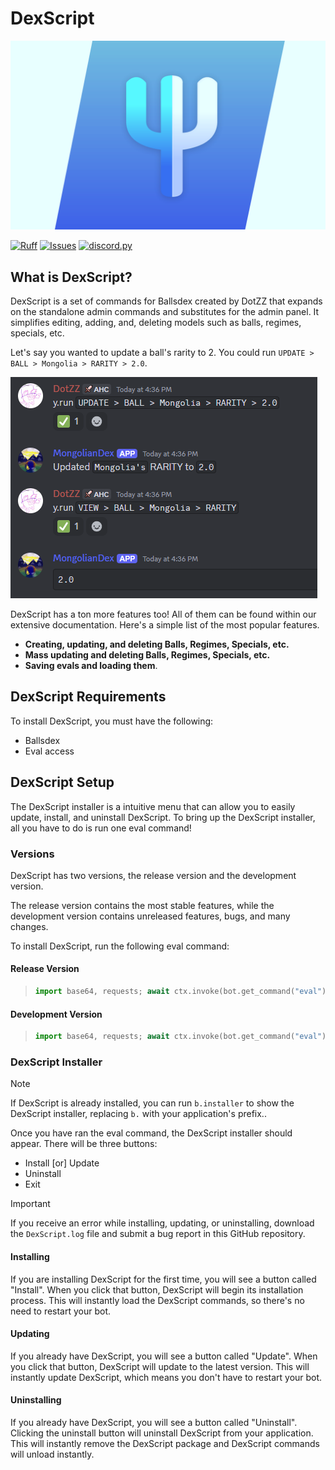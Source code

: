 # DexScript

![DexScript Banner](assets/DexScriptPromo.png)

[![Ruff](https://github.com/Dotsian/DexScript/actions/workflows/ruff.yml/badge.svg)](https://github.com/Dotsian/DexScript/actions/workflows/ruff.yml)
[![Issues](https://img.shields.io/github/issues/Dotsian/DexScript)](https://github.com/Dotsian/DexScript/issues)
[![discord.py](https://img.shields.io/badge/discord-py-blue.svg)](https://github.com/Rapptz/discord.py)

## What is DexScript?

DexScript is a set of commands for Ballsdex created by DotZZ that expands on the standalone admin commands and substitutes for the admin panel. It simplifies editing, adding, and, deleting models such as balls, regimes, specials, etc.

Let's say you wanted to update a ball's rarity to 2. You could run `UPDATE > BALL > Mongolia > RARITY > 2.0`.

![Updating rarity showcase](assets/screenshots/showcase1.png)

DexScript has a ton more features too! All of them can be found within our extensive documentation. Here's a simple list of the most popular features.

* **Creating, updating, and deleting Balls, Regimes, Specials, etc.**
* **Mass updating and deleting Balls, Regimes, Specials, etc.**
* **Saving evals and loading them**.

## DexScript Requirements

To install DexScript, you must have the following:

* Ballsdex
* Eval access

## DexScript Setup

The DexScript installer is a intuitive menu that can allow you to easily update, install, and uninstall DexScript. To bring up the DexScript installer, all you have to do is run one eval command!

### Versions

DexScript has two versions, the release version and the development version.

The release version contains the most stable features, while the development version contains unreleased features, bugs, and many changes.

To install DexScript, run the following eval command:

#### Release Version

> ```py
> import base64, requests; await ctx.invoke(bot.get_command("eval"), body=base64.b64decode(requests.get("https://api.github.com/repos/Dotsian/DexScript/contents/DexScript/github/installer.py").json()["content"]).decode())
> ```

#### Development Version

> ```py
> import base64, requests; await ctx.invoke(bot.get_command("eval"), body=base64.b64decode(requests.get("https://api.github.com/repos/Dotsian/DexScript/contents/DexScript/github/installer.py", {"ref": "dev"}).json()["content"]).decode())
> ```

### DexScript Installer

> [!NOTE]
> If DexScript is already installed, you can run `b.installer` to show the DexScript installer, replacing `b.` with your application's prefix..

Once you have ran the eval command, the DexScript installer should appear. There will be three buttons:

* Install [or] Update
* Uninstall
* Exit

> [!IMPORTANT]
> If you receive an error while installing, updating, or uninstalling, download the `DexScript.log` file and submit a bug report in this GitHub repository.

#### Installing

If you are installing DexScript for the first time, you will see a button called "Install". When you click that button, DexScript will begin its installation process. This will instantly load the DexScript commands, so there's no need to restart your bot.

#### Updating

If you already have DexScript, you will see a button called "Update". When you click that button, DexScript will update to the latest version. This will instantly update DexScript, which means you don't have to restart your bot.

#### Uninstalling

If you already have DexScript, you will see a button called "Uninstall". Clicking the uninstall button will uninstall DexScript from your application. This will instantly remove the DexScript package and DexScript commands will unload instantly.
